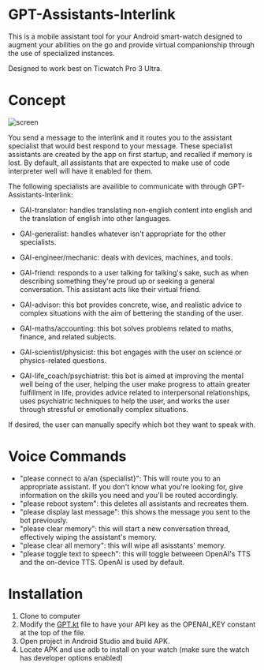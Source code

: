 # GPT-Assistants-Interlink
This is a mobile assistant tool for your Android smart-watch designed to augment your abilities on the go and provide virtual companionship through the use of specialized instances. 

Designed to work best on Ticwatch Pro 3 Ultra.

# Concept

![screen](https://github.com/Adri6336/GPT-Assistants-Interlink/assets/64619524/7b568a19-10f3-4b60-969e-40df65517c8e)

You send a message to the interlink and it routes you to the assistant specialist that would best respond to your message. These specialist assistants are created by the app on first startup, and recalled if memory is lost. By default, all assistants that are expected to make use of code interpreter well will have it enabled for them.

The following specialists are availible to communicate with through GPT-Assistants-Interlink:

- GAI-translator: handles translating non-english content into english and the translation of english into other languages.
    
- GAI-generalist: handles whatever isn't appropriate for the other specialists.

- GAI-engineer/mechanic: deals with devices, machines, and tools.

- GAI-friend: responds to a user talking for talking's sake, such as when describing something they're proud up or seeking a general conversation. This assistant acts like their virtual friend.

- GAI-advisor: this bot provides concrete, wise, and realistic advice to complex situations with the aim of bettering the standing of the user.

- GAI-maths/accounting: this bot solves problems related to maths, finance, and related subjects.

- GAI-scientist/physicist: this bot engages with the user on science or physics-related questions.

- GAI-life_coach/psychiatrist: this bot is aimed at improving the mental well being of the user, helping the user make progress to attain greater fulfillment in life, provides advice related to interpersonal relationships, uses psychiatric techniques to help the user, and works the user through stressful or emotionally complex situations.

If desired, the user can manually specify which bot they want to speak with.

# Voice Commands

- "please connect to a/an {specialist}": This will route you to an appropriate assistant. If you don't know what you're looking for, give information on the skills you need and you'll be routed accordingly.
- "please reboot system": this deletes all assistants and recreates them.
- "please display last message": this shows the message you sent to the bot previously.
- "please clear memory": this will start a new conversation thread, effectively wiping the assistant's memory.
- "please clear all memory": this will wipe all asisstants' memory.
- "please toggle text to speech": this will toggle betweeen OpenAI's TTS and the on-device TTS. OpenAI is used by default.


# Installation

1. Clone to computer
2. Modify the [GPT.kt](https://github.com/Adri6336/GPT-Assistants-Interlink/blob/main/app/src/main/java/com/example/gpt_assistants_interlink/presentation/GPT.kt) file to have your API key as the OPENAI_KEY constant at the top of the file.
3. Open project in Android Studio and build APK.
4. Locate APK and use adb to install on your watch (make sure the watch has developer options enabled)
